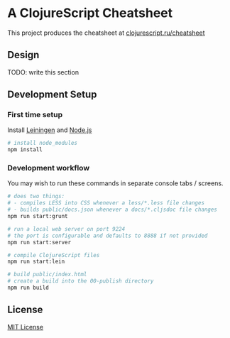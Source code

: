 # A ClojureScript Cheatsheet

This project produces the cheatsheet at [clojurescript.ru/cheatsheet]

## Design

TODO: write this section

## Development Setup

### First time setup

Install [Leiningen] and [Node.js]

```sh
# install node_modules
npm install
```

### Development workflow

You may wish to run these commands in separate console tabs / screens.

```sh
# does two things:
# - compiles LESS into CSS whenever a less/*.less file changes
# - builds public/docs.json whenever a docs/*.cljsdoc file changes
npm run start:grunt

# run a local web server on port 9224
# the port is configurable and defaults to 8888 if not provided
npm run start:server

# compile ClojureScript files
npm run start:lein

# build public/index.html
# create a build into the 00-publish directory
npm run build
```

## License

[MIT License]

[clojurescript.ru/cheatsheet]:http://clojurescript.ru/cheatsheet
[cljs.info/cheatsheet]:http://cljs.info/cheatsheet
[Leiningen]:http://leiningen.org
[Node.js]:http://nodejs.org
[MIT License]:https://github.com/oakmac/cljs-cheatsheet/blob/master/LICENSE.md
